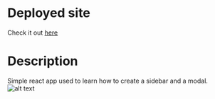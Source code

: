 # Deployed site

Check it out [here](https://luft-react-sidebar-and-modal.netlify.app)

# Description

Simple react app used to learn how to create a sidebar and a modal.
![alt text](https://i.imgur.com/vlY2iVf.png)
